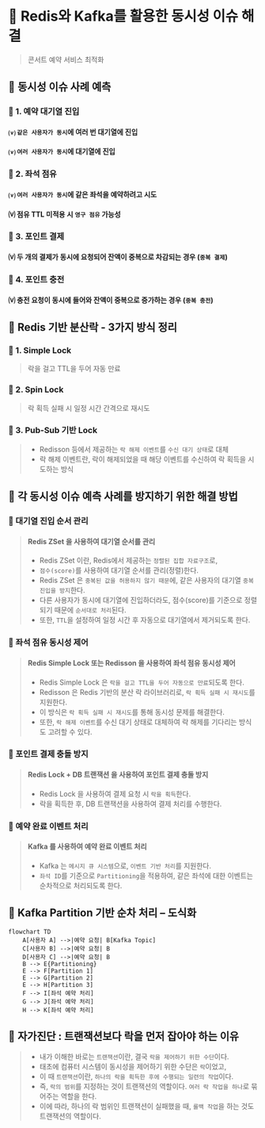 # 🦢 Redis와 Kafka를 활용한 동시성 이슈 해결
> 콘서트 예약 서비스 최적화
## 🦢 동시성 이슈 사례 예측
### 🦆 1. 예약 대기열 진입
#### ⒱ `같은 사용자가 동시`에 여러 번 대기열에 진입
#### ⒱ `여러 사용자가 동시`에 대기열에 진입
### 🦆 2. 좌석 점유
#### ⒱ `여러 사용자가 동시`에 같은 좌석을 예약하려고 시도
#### ⒱ 점유 TTL 미적용 시 `영구 점유` 가능성
### 🦆 3. 포인트 결제
#### ⒱ 두 개의 결제가 동시에 요청되어 잔액이 중복으로 차감되는 경우 (`중복 결제`)
### 🦆 4. 포인트 충전
#### ⒱ 충전 요청이 동시에 들어와 잔액이 중복으로 증가하는 경우 (`중복 충전`)

## 🦢 Redis 기반 분산락 - 3가지 방식 정리
### 🦆 1. Simple Lock
> 락을 걸고 TTL을 두어 자동 만료
### 🦆 2. Spin Lock
> 락 획득 실패 시 일정 시간 간격으로 재시도
### 🦆 3. Pub-Sub 기반 Lock
> - Redisson 등에서 제공하는 `락 해제 이벤트`를 `수신 대기 상태`로 대체
> - 락 해제 이벤트란, 락이 해제되었을 때 해당 이벤트를 수신하여 락 획득을 시도하는 방식

## 🦢 각 동시성 이슈 예측 사례를 방지하기 위한 해결 방법
### 🦆 대기열 진입 순서 관리
> #### **Redis ZSet** 을 사용하여 대기열 순서를 관리
> - Redis ZSet 이란, Redis에서 제공하는 `정렬된 집합 자료구조`로,
> - `점수(score)`를 사용하여 대기열 순서를 관리(정렬)한다.
> - Redis ZSet 은 `중복된 값을 허용하지 않기 때문`에, 같은 사용자의 대기열 `중복 진입을 방지`한다.
> - 다른 사용자가 동시에 대기열에 진입하더라도, 점수(score)를 기준으로 정렬되기 때문에 `순서대로 처리`된다.
> - 또한, `TTL`을 설정하여 일정 시간 후 자동으로 대기열에서 제거되도록 한다.
### 🦆 좌석 점유 동시성 제어
> #### **Redis Simple Lock** 또는 **Redisson** 을 사용하여 좌석 점유 동시성 제어
> - Redis Simple Lock 은 `락을 걸고 TTL을 두어 자동으로 만료`되도록 한다.
> - Redisson 은 Redis 기반의 분산 락 라이브러리로, `락 획득 실패 시 재시도`를 지원한다.
> - 이 방식은 `락 획득 실패 시 재시도`를 통해 동시성 문제를 해결한다.
> - 또한, `락 해제 이벤트`를 수신 대기 상태로 대체하여 락 해제를 기다리는 방식도 고려할 수 있다.

### 🦆 포인트 결제 충돌 방지
> #### **Redis Lock** + **DB 트랜잭션** 을 사용하여 포인트 결제 충돌 방지
> - Redis Lock 을 사용하여 결제 요청 시 `락을 획득`한다.
> - 락을 획득한 후, DB 트랜잭션을 사용하여 결제 처리를 수행한다.

### 🦆 예약 완료 이벤트 처리
> #### **Kafka** 를 사용하여 예약 완료 이벤트 처리
> - Kafka 는 `메시지 큐 시스템`으로, `이벤트 기반 처리`를 지원한다.
> - `좌석 ID`를 기준으로 `Partitioning`을 적용하여, 같은 좌석에 대한 이벤트는 순차적으로 처리되도록 한다.

## 🦢 Kafka Partition 기반 순차 처리 – 도식화
```mermaid
flowchart TD
    A[사용자 A] -->|예약 요청| B[Kafka Topic]
    C[사용자 B] -->|예약 요청| B
    D[사용자 C] -->|예약 요청| B
    B --> E{Partitioning}
    E --> F[Partition 1]
    E --> G[Partition 2]
    E --> H[Partition 3]
    F --> I[좌석 예약 처리]
    G --> J[좌석 예약 처리]
    H --> K[좌석 예약 처리]
```

## **💬 자가진단** : 트랜잭션보다 락을 먼저 잡아야 하는 이유
> - 내가 이해한 바로는 `트랜잭션`이란, 결국 `락을 제어하기 위한 수단`이다.
> - 태초에 컴퓨터 시스템이 동시성을 제어하기 위한 수단은 `락`이었고,
> - 이 때 `트랜잭션`이란, `하나의 락을 획득한 후에 수행되는 일련의 작업`이다.
> - 즉, `락의 범위`를 지정하는 것이 트랜잭션의 역할이다. `여러 락 작업을 하나`로 묶어주는 역할을 한다.
> - 이에 따라, 하나의 락 범위인 트랜잭션이 실패했을 때, `롤백 작업`을 하는 것도 트랜잭션의 역할이다.